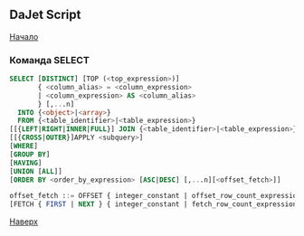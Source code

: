 ## DaJet Script

[Начало](https://github.com/zhichkin/dajet/tree/main/doc/dajet-script/databases/README.md)

### Команда SELECT

```SQL
SELECT [DISTINCT] [TOP (<top_expression>)]
       { <column_alias> = <column_expression>
       | <column_expression> AS <column_alias>
       } [,...n]
  INTO {<object>|<array>}
  FROM {<table_identifier>|<table_expression>}
[[{LEFT|RIGHT|INNER|FULL}] JOIN {<table_identifier>|<table_expression>}]
[[{CROSS|OUTER}]APPLY <subquery>]
[WHERE]
[GROUP BY]
[HAVING]
[UNION [ALL]]
[ORDER BY <order_by_expression> [ASC|DESC] [,...n][<offset_fetch>]]

offset_fetch ::= OFFSET { integer_constant | offset_row_count_expression } { ROW | ROWS }
[FETCH { FIRST | NEXT } { integer_constant | fetch_row_count_expression } { ROW | ROWS } ONLY]
```

[Наверх](#команда-select)